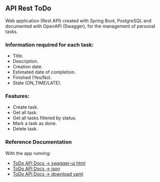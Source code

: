 ## API Rest ToDo

Web application (Rest API) created with Spring Boot, PostgreSQL and  
documented with OpenAPI (Swagger), for the management of personal tasks.  

### Information required for each task: 
* Title.
* Description.
* Creation date.
* Estimated date of completion.
* Finished (Yes/No).
* State (ON_TIME/LATE).

### Features:
* Create task.
* Get all task.
* Get all tasks filtered by status.
* Mark a task as done.
* Delete task.

### Reference Documentation

With the app running:
* [ToDo API Docs -> swagger-ui html](http://localhost:8080/api/v1/swagger-ui/index.html)
* [ToDo API Docs -> json](http://localhost:8080/api/v1/v3/api-docs)
* [ToDo API Docs -> download yaml](http://localhost:8080/api/v1/v3/api-docs.yaml)
